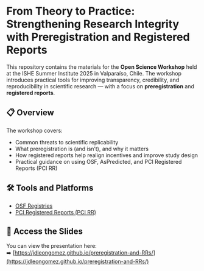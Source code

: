 # From Theory to Practice: Strengthening Research Integrity with Preregistration and Registered Reports

This repository contains the materials for the **Open Science Workshop** held at the ISHE Summer Institute 2025 in Valparaíso, Chile. The workshop introduces practical tools for improving transparency, credibility, and reproducibility in scientific research — with a focus on **preregistration** and **registered reports**.

## 📋 Overview

The workshop covers:

- Common threats to scientific replicability
- What preregistration is (and isn’t), and why it matters
- How registered reports help realign incentives and improve study design
- Practical guidance on using OSF, AsPredicted, and PCI Registered Reports (PCI RR)

## 🛠 Tools and Platforms

- [OSF Registries](https://osf.io/registries/)
- [PCI Registered Reports (PCI RR)](https://rr.peercommunityin.org)

## 🔗 Access the Slides

You can view the presentation here:  
➡️ [https://jdleongomez.github.io/preregistration-and-RRs/](https://jdleongomez.github.io/preregistration-and-RRs/)
